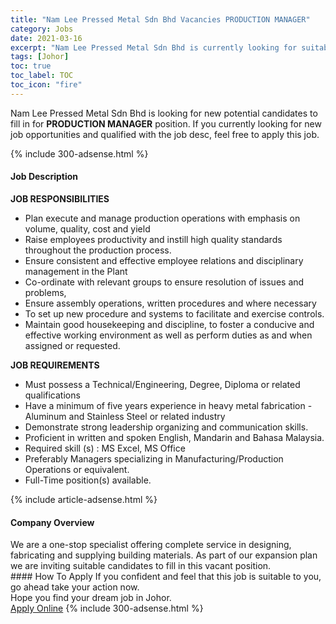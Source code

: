 ```yaml
---
title: "Nam Lee Pressed Metal Sdn Bhd Vacancies PRODUCTION MANAGER" 
category: Jobs 
date: 2021-03-16 
excerpt: "Nam Lee Pressed Metal Sdn Bhd is currently looking for suitable person to fill in the PRODUCTION MANAGER which based in Johor" 
tags: [Johor] 
toc: true 
toc_label: TOC 
toc_icon: "fire" 
--- 
```


<p>Nam Lee Pressed Metal Sdn Bhd is looking for new potential candidates to fill in for <b>PRODUCTION MANAGER</b> position. If you currently looking for new job opportunities and qualified with the job desc, feel free to apply this job.
</p>{% include 300-adsense.html %} 
<div><div><h4>Job Description</h4></div><div><div><span><div><p><strong>JOB RESPONSIBILITIES</strong>&#160;</p><ul><li>Plan execute and manage production operations with emphasis on volume, quality, cost and yield</li><li>Raise employees productivity and instill high quality standards throughout the production process.</li><li>Ensure consistent and effective employee relations and disciplinary management in the Plant</li><li>Co-ordinate with relevant groups to ensure resolution of issues and problems,</li><li>Ensure assembly operations, written procedures and where necessary</li><li>To set up new procedure and systems to facilitate and exercise controls.</li><li>Maintain good housekeeping and discipline, to foster a conducive and effective working environment as well as perform duties as and when assigned or requested.</li></ul><p><strong>JOB REQUIREMENTS</strong>&#160;</p><ul><li>Must possess a Technical/Engineering, Degree, Diploma or related qualifications</li><li>Have a minimum of five years experience in heavy metal fabrication - Aluminum and Stainless Steel or related industry</li><li>Demonstrate strong leadership organizing and communication skills.</li><li>Proficient in written and spoken English, Mandarin and Bahasa Malaysia.</li><li>Required skill (s) : MS Excel, MS Office</li><li>Preferably Managers specializing in Manufacturing/Production Operations or equivalent.</li><li>Full-Time position(s) available.&#160;</li></ul></div></span></div></div></div> 
{% include article-adsense.html %} 
<div><div><h4>Company Overview</h4></div><div><div><span><div><div>We are a one-stop specialist offering complete service in designing, fabricating and supplying building materials. As part of our expansion plan we are inviting suitable candidates to fill in this vacant position.</div></div></span></div></div></div> 
#### How To Apply 
If you confident and feel that this job is suitable to you, go ahead take your action now. <br/> 
Hope you find your dream job in Johor. <br/> 
<a href="https://www.jobstreet.com.my/en/job/production-manager-4508123?jobId=jobstreet-my-job-4508123&" class="btn btn--info" target="_blank" rel="nofollow noopenner">Apply Online</a> 
{% include 300-adsense.html %} 